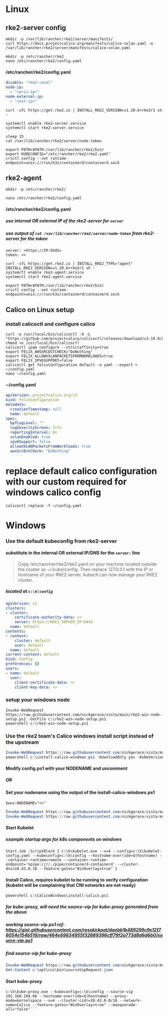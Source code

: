 # Linux
## rke2-server config

```
mkdir -p /var/lib/rancher/rke2/server/manifests/
curl https://docs.projectcalico.org/manifests/calico-vxlan.yaml -o /var/lib/rancher/rke2/server/manifests/calico-vxlan.yaml

mkdir -p /etc/rancher/rke2
nano /etc/rancher/rke2/config.yaml
```

#### /etc/rancher/rke2/config.yaml

```yaml
disable: "rke2-canal"
node-ip:
  - "<priv-ip>"
node-external-ip:
  - "<ext-ip>"
```

```
curl -sfL https://get.rke2.io | INSTALL_RKE2_VERSION=v1.20.6+rke2r1 sh - 

systemctl enable rke2-server.service
systemctl start rke2-server.service

sleep 15
cat /var/lib/rancher/rke2/server/node-token

export PATH=$PATH:/var/lib/rancher/rke2/bin/
export KUBECONFIG="/etc/rancher/rke2/rke2.yaml"
crictl config --set runtime-endpoint=unix:///run/k3s/containerd/containerd.sock
```

## rke2-agent

```
mkdir -p /etc/rancher/rke2/

nano /etc/rancher/rke2/config.yaml
```
#### /etc/rancher/rke2/config.yaml
##### use internal OR external IP of the rke2-server for `server`
##### use output of `cat /var/lib/rancher/rke2/server/node-token` from rke2-server for the token

```
server: <https://IP:9345>
token: <>
```

```
curl -sfL https://get.rke2.io | INSTALL_RKE2_TYPE="agent" INSTALL_RKE2_VERSION=v1.20.6+rke2r1 sh -
systemctl enable rke2-agent.service
systemctl start rke2-agent.service

export PATH=$PATH:/var/lib/rancher/rke2/bin/
crictl config --set runtime-endpoint=unix:///run/k3s/containerd/containerd.sock
```

## Calico on Linux setup

### install calicoctl and configure calico
```
curl -o /usr/local/bin/calicoctl -O -L  "https://github.com/projectcalico/calicoctl/releases/download/v3.19.0/calicoctl" 
chmod +x /usr/local/bin/calicoctl
calicoctl ipam configure --strictaffinity=true
export FELIX_AWSSRCDSTCHECK="DoNothing"
export FELIX_ALLOWVXLANPACKETSFROMWORKLOADS=true
export FELIX_IPV6SUPPORT=false
calicoctl get felixConfiguration default -o yaml --export > ~/config.yaml
nano ~/config.yaml
```

#### ~/config.yaml

```yaml
apiVersion: projectcalico.org/v3
kind: FelixConfiguration
metadata:
  creationTimestamp: null
  name: default
spec:
  bpfLogLevel: ""
  logSeverityScreen: Info
  reportingInterval: 0s
  vxlanEnabled: true
  ipv6Support: false
  allowVXLANPacketsFromWorkloads: true
  awsSrcDstCheck: "DoNothing"
```

# replace default calico configuration with our custom required for windows calico config
`calicoctl replace -f ~/config.yaml`



# Windows

### Use the default kubeconfig from rke2-server
#### substitute in the internal OR external IP/DNS for the `server:` line

> Copy /etc/rancher/rke2/rke2.yaml on your machine located outside the cluster as ~/.kube/config. Then replace 127.0.0.1 with the IP or hostname of your RKE2 server. kubectl can now manage your RKE2 cluster.


##### located at `c:\k\config`
```yaml
apiVersion: v1
clusters:
- cluster:
    certificate-authority-data: <>
    server: https://RKE2_SERVER_IP:6443
  name: default
contexts:
- context:
    cluster: default
    user: default
  name: default
current-context: default
kind: Config
preferences: {}
users:
- name: default
  user:
    client-certificate-data: <>
    client-key-data: <>
```

### setup your windows node

```
Invoke-WebRequest https://raw.githubusercontent.com/nickgerace/vista/main/rke2-win-node-setup.ps1 -OutFile c:\rke2-win-node-setup.ps1
powershell c:\rke2-win-node-setup.ps1
```

### Use the rke2 team's Calico windows install script instead of the upstream

```powershell
Invoke-WebRequest https://raw.githubusercontent.com/nickgerace/vista/main/install-calico-windows.ps1 -OutFile c:\install-calico-windows.ps1
powershell c:\install-calico-windows.ps1 -DownloadOnly yes -KubeVersion 1.20.6 -ServiceCidr "10.42.0.0/16" -DNSServerIPs 10.43.0.10
```

#### Modify config.ps1 with your NODENAME and uncomment
##### OR
#### Set your nodename using the output of the install-calico-windows.ps1
`$env:NODENAME="<>"`

```powershell
Invoke-WebRequest https://raw.githubusercontent.com/nickgerace/vista/main/calico-config.ps1 -OutFile c:\CalicoWindows\config.ps1
Invoke-WebRequest https://raw.githubusercontent.com/nickgerace/vista/main/install-calico.ps1 -OutFile c:\CalicoWindows\install-calico.ps1
```
#### Start Kubelet
##### example startup args for k8s components on windows
`Start-Job -ScriptBlock { c:\k\kubelet.exe --v=4 --config=c:\k\kubelet-config.yaml --kubeconfig=c:\k\config --hostname-override=$(hostname) --container-runtime=remote --container-runtime-endpoint='npipe:////./pipe/containerd-containerd' --cluster-dns=10.43.0.10 --feature-gates="WinOverlay=true" }`

#### Install Calico, requires kubelet to be running to verify configuration (kubelet will be complaining that CNI networks are not ready)
`powershell c:\CalicoWindows\install-calico.ps1`

##### for kube-proxy, will need the source-vip for kube-proxy generated from the above
##### working source-vip.ps1 ref: https://gist.githubusercontent.com/rosskirkpat/daebb1b489299c9e12f76054e154b519/raw/464e69634955f32689396cff79f2a773d8d6d6b0/source-vip.ps1


##### find source-vip for kube-proxy
```powershell
Invoke-WebRequest https://raw.githubusercontent.com/nickgerace/vista/main/source-vip.ps1 -OutFile c:\opt\cni\bin\source-vip.ps1
Get-Content c:\opt\cni\bin\sourceVipRequest.json
```

#### Start kube-proxy
```
c:\k\kube-proxy.exe --kubeconfig=c:\k\config --source-vip 192.168.104.66 --hostname-override=$(hostname) --proxy-mode=kernelspace --v=4 --cluster-cidr=10.42.0.0/16 --network-name=Calico --feature-gates="WinOverlay=true" --masquerade-all="false"```

